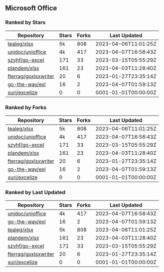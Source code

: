 ## Microsoft Office

### Ranked by Stars

| Repository | Stars | Forks | Last Updated |
|------------|-------|-------|--------------|
| [tealeg/xlsx](https://github.com/tealeg/xlsx) | 5k | 808 | 2023-04-06T11:01:25Z |
| [unidoc/unioffice](https://github.com/unidoc/unioffice) | 4k | 417 | 2023-04-07T16:58:43Z |
| [szyhf/go-excel](https://github.com/szyhf/go-excel) | 171 | 33 | 2023-03-15T05:55:29Z |
| [plandem/xlsx](https://github.com/plandem/xlsx) | 161 | 23 | 2023-04-03T11:28:40Z |
| [fterrag/goxlsxwriter](https://github.com/fterrag/goxlsxwriter) | 20 | 6 | 2023-01-27T23:35:14Z |
| [go-the-way/exl](https://github.com/go-the-way/exl) | 16 | 2 | 2023-04-07T01:59:13Z |
| [xuri/excelize](https://github.com/xuri/excelize) | 0 | 0 | 0001-01-01T00:00:00Z |

### Ranked by Forks

| Repository | Stars | Forks | Last Updated |
|------------|-------|-------|--------------|
| [tealeg/xlsx](https://github.com/tealeg/xlsx) | 5k | 808 | 2023-04-06T11:01:25Z |
| [unidoc/unioffice](https://github.com/unidoc/unioffice) | 4k | 417 | 2023-04-07T16:58:43Z |
| [szyhf/go-excel](https://github.com/szyhf/go-excel) | 171 | 33 | 2023-03-15T05:55:29Z |
| [plandem/xlsx](https://github.com/plandem/xlsx) | 161 | 23 | 2023-04-03T11:28:40Z |
| [fterrag/goxlsxwriter](https://github.com/fterrag/goxlsxwriter) | 20 | 6 | 2023-01-27T23:35:14Z |
| [go-the-way/exl](https://github.com/go-the-way/exl) | 16 | 2 | 2023-04-07T01:59:13Z |
| [xuri/excelize](https://github.com/xuri/excelize) | 0 | 0 | 0001-01-01T00:00:00Z |

### Ranked by Last Updated

| Repository | Stars | Forks | Last Updated |
|------------|-------|-------|--------------|
| [unidoc/unioffice](https://github.com/unidoc/unioffice) | 4k | 417 | 2023-04-07T16:58:43Z |
| [go-the-way/exl](https://github.com/go-the-way/exl) | 16 | 2 | 2023-04-07T01:59:13Z |
| [tealeg/xlsx](https://github.com/tealeg/xlsx) | 5k | 808 | 2023-04-06T11:01:25Z |
| [plandem/xlsx](https://github.com/plandem/xlsx) | 161 | 23 | 2023-04-03T11:28:40Z |
| [szyhf/go-excel](https://github.com/szyhf/go-excel) | 171 | 33 | 2023-03-15T05:55:29Z |
| [fterrag/goxlsxwriter](https://github.com/fterrag/goxlsxwriter) | 20 | 6 | 2023-01-27T23:35:14Z |
| [xuri/excelize](https://github.com/xuri/excelize) | 0 | 0 | 0001-01-01T00:00:00Z |

